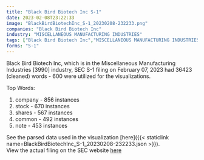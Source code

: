 ```yaml
---
title: "Black Bird Biotech Inc S-1"
date: 2023-02-08T23:22:33
image: "BlackBirdBiotechInc_S-1_20230208-232233.png"
companies: "Black Bird Biotech Inc"
industry: "MISCELLANEOUS MANUFACTURING INDUSTRIES"
tags: ["Black Bird Biotech Inc","MISCELLANEOUS MANUFACTURING INDUSTRIES","02-07-2023","S-1"]
forms: "S-1"
---
```

Black Bird Biotech Inc, which is in the Miscellaneous Manufacturing Industries [3990] industry, SEC S-1 filing on February 07, 2023 had 36423 (cleaned) words - 600 were utilized for the visualizations.

Top Words:
1. company - 856 instances
2. stock - 670 instances
3. shares - 567 instances
4. common - 492 instances
5. note - 453 instances


See the parsed data used in the visualization [here]({{< staticlink name=BlackBirdBiotechInc_S-1_20230208-232233.json >}}).  
View the actual filing on the SEC website [here](https://www.sec.gov/Archives/edgar/data/1409999/0001477932-23-000815.txt)